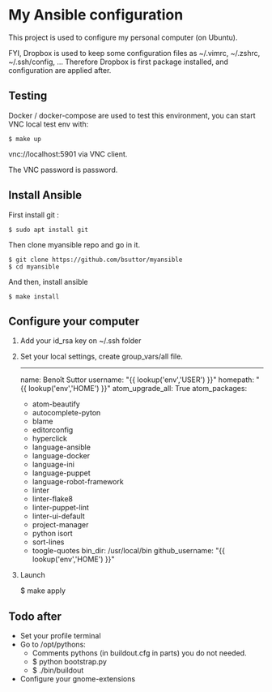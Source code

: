 My Ansible configuration
========================

This project is used to configure my personal computer (on Ubuntu).

FYI, Dropbox is used to keep some configuration files as ~/.vimrc, ~/.zshrc, ~/.ssh/config, ... Therefore Dropbox is first package installed, and configuration are applied after.


Testing
-------

Docker / docker-compose are used to test this environment, you can start VNC local test env with:

    $ make up

vnc://localhost:5901 via VNC client.

The VNC password is password.


Install Ansible
---------------
First install git :

    $ sudo apt install git

Then clone myansible repo and go in it.

    $ git clone https://github.com/bsuttor/myansible
    $ cd myansible

And then, install ansible

    $ make install


Configure your computer
-----------------------
1. Add your id_rsa key on ~/.ssh folder

2. Set your local settings, create group_vars/all file.

    ---
    name: Benoît Suttor
    username: "{{ lookup('env','USER') }}"
    homepath: "{{ lookup('env','HOME') }}"
    atom_upgrade_all: True
    atom_packages:
      - atom-beautify
      - autocomplete-pyton
      - blame
      - editorconfig
      - hyperclick
      - language-ansible
      - language-docker
      - language-ini
      - language-puppet
      - language-robot-framework
      - linter
      - linter-flake8
      - linter-puppet-lint
      - linter-ui-default
      - project-manager
      - python isort
      - sort-lines
      - toogle-quotes
    bin_dir: /usr/local/bin
    github_username: "{{ lookup('env','HOME') }}"


3. Launch

    $ make apply


Todo after
----------

- Set your profile terminal
- Go to /opt/pythons:
  - Comments pythons (in buildout.cfg in parts) you do not needed.
  - $ python bootstrap.py
  - $ ./bin/buildout
- Configure your gnome-extensions
